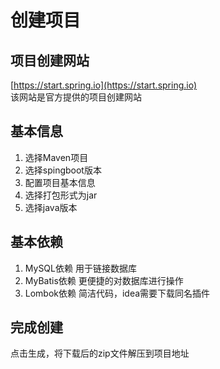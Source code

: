 # 创建项目

## 项目创建网站

[https://start.spring.io](https://start.spring.io)  
该网站是官方提供的项目创建网站

## 基本信息

1. 选择Maven项目
2. 选择spingboot版本
3. 配置项目基本信息
4. 选择打包形式为jar
5. 选择java版本

## 基本依赖

1. MySQL依赖
  用于链接数据库
2. MyBatis依赖
  更便捷的对数据库进行操作
3. Lombok依赖
  简洁代码，idea需要下载同名插件

## 完成创建

点击生成，将下载后的zip文件解压到项目地址
